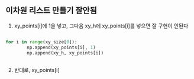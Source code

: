 ## 이차원 리스트 만들기 잘안됨 

1. xy_points[i]에 1을 넣고, 그다음 xy_h에 xy_points[i]를 넣으면 잘 구현이 안된다

```python

for i in range(xy_size[0]):
        np.append(xy_points[i], 1)
        np.append(xy_h, xy_points[i])
        
```

2. 반대로, xy_points[i]

